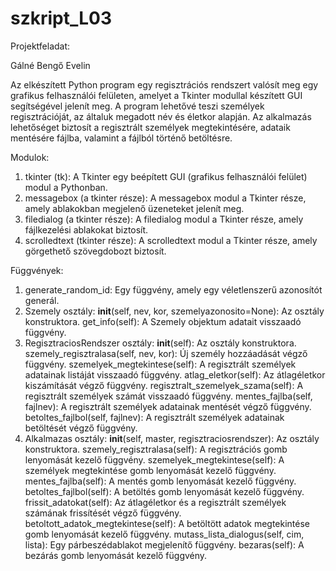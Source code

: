 # szkript_L03
Projektfeladat:

Gálné Bengő Evelin

Az elkészített Python program egy regisztrációs rendszert valósít meg egy grafikus felhasználói felületen, amelyet a Tkinter modullal készített GUI segítségével jelenít meg. A program lehetővé teszi személyek regisztrációját, az általuk megadott név és életkor alapján. Az alkalmazás lehetőséget biztosít a regisztrált személyek megtekintésére, adataik mentésére fájlba, valamint a fájlból történő betöltésre.

Modulok:

1. tkinter (tk):
    A Tkinter egy beépített GUI (grafikus felhasználói felület) modul a Pythonban.
2. messagebox (a tkinter része):
    A messagebox modul a Tkinter része, amely ablakokban megjelenő üzeneteket jelenít meg.
3. filedialog (a tkinter része):
   A filedialog modul a Tkinter része, amely fájlkezelési ablakokat biztosít.
4. scrolledtext (tkinter része):
   A scrolledtext modul a Tkinter része, amely görgethető szövegdobozt biztosít.

Függvények:

1. generate_random_id:
   Egy függvény, amely egy véletlenszerű azonosítót generál.
2. Szemely osztály:
   __init__(self, nev, kor, szemelyazonosito=None): Az osztály konstruktora.
  get_info(self): A Szemely objektum adatait visszaadó függvény.
3. RegisztraciosRendszer osztály:
   __init__(self): Az osztály konstruktora.
   szemely_regisztralasa(self, nev, kor): Új személy hozzáadását végző függvény.
   szemelyek_megtekintese(self): A regisztrált személyek adatainak listáját visszaadó függvény.
   atlag_eletkor(self): Az átlagéletkor kiszámítását végző függvény.
   regisztralt_szemelyek_szama(self): A regisztrált személyek számát visszaadó függvény.
   mentes_fajlba(self, fajlnev): A regisztrált személyek adatainak mentését végző függvény.
   betoltes_fajlbol(self, fajlnev): A regisztrált személyek adatainak betöltését végző függvény.
4. Alkalmazas osztály:
   __init__(self, master, regisztraciosrendszer): Az osztály konstruktora.
   szemely_regisztralasa(self): A regisztrációs gomb lenyomását kezelő függvény.
   szemelyek_megtekintese(self): A személyek megtekintése gomb lenyomását kezelő függvény.
   mentes_fajlba(self): A mentés gomb lenyomását kezelő függvény.
   betoltes_fajlbol(self): A betöltés gomb lenyomását kezelő függvény.
   frissit_adatokat(self): Az átlagéletkor és a regisztrált személyek számának frissítését végző függvény.
   betoltott_adatok_megtekintese(self): A betöltött adatok megtekintése gomb lenyomását kezelő függvény.
   mutass_lista_dialogus(self, cim, lista): Egy párbeszédablakot megjelenítő függvény.
   bezaras(self): A bezárás gomb lenyomását kezelő függvény.
